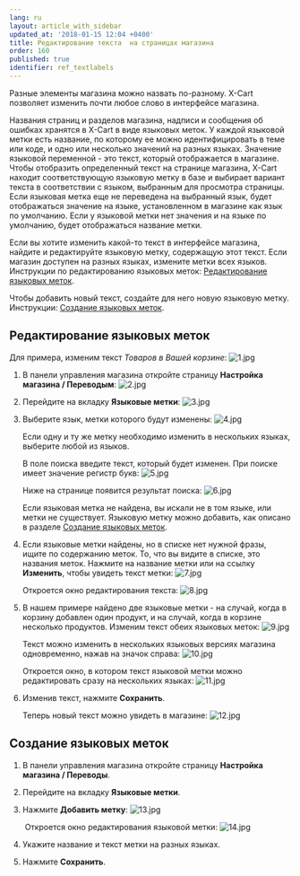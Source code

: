 ```yaml
---
lang: ru
layout: article_with_sidebar
updated_at: '2018-01-15 12:04 +0400'
title: Редактирование текста  на страницах магазина
order: 160
published: true
identifier: ref_textlabels
---
```

Разные элементы магазина можно назвать по-разному. X-Cart позволяет изменить почти любое слово в интерфейсе магазина.

Названия страниц и разделов магазина, надписи и сообщения об ошибках хранятся в X-Cart в виде языковых меток. У каждой языковой метки есть название, по которому ее можно идентифицировать в теме или коде, и одно или несколько значений на разных языках. Значение языковой переменной - это текст, который отображается в магазине. Чтобы отобразить определенный текст на странице магазина, X-Cart находит соответствующую языковую метку в базе и выбирает вариант текста в соответствии с языком, выбранным для просмотра страницы. Если языковая метка еще не переведена на выбранный язык, будет отображаться значение на языке, установленном в магазине как язык по умолчанию. Если у языковой метки нет значения и на языке по умолчанию, будет отображаться название метки.

Если вы хотите изменить какой-то текст в интерфейсе магазина, найдите и редактируйте языковую метку, содержащую этот текст. Если магазин доступен на разных языках, измените метки всех языков. Инструкции по редактированию языковых меток: [Редактирование языковых меток](#редактирование-языковых-меток).

Чтобы добавить новый текст, создайте для него новую языковую метку. Инструкции: [Создание языковых меток](#создание-языковых-меток).

## Редактирование языковых меток

Для примера, изменим текст _Товаров в Вашей корзине_:
    ![1.jpg]({{site.baseurl}}/attachments/ref_textlabels/1.jpg)
  
1.  В панели управления магазина откройте страницу **Настройка магазина / Переводым**:
    ![2.jpg]({{site.baseurl}}/attachments/ref_textlabels/2.jpg)

2.  Перейдите на вкладку **Языковые метки**:
    ![3.jpg]({{site.baseurl}}/attachments/ref_textlabels/3.jpg)

3.  Выберите язык, метки которого будут изменены:
    ![4.jpg]({{site.baseurl}}/attachments/ref_textlabels/4.jpg)

    Если одну и ту же метку необходимо изменить в нескольких языках, выберите любой из языков.

    В поле поиска введите текст, который будет изменен. При поиске имеет значение регистр букв:
    ![5.jpg]({{site.baseurl}}/attachments/ref_textlabels/5.jpg)
    
    Ниже на странице появится результат поиска:
    ![6.jpg]({{site.baseurl}}/attachments/ref_textlabels/6.jpg)

    Если языковая метка не найдена, вы искали не в том языке, или метки не существует. Языковую метку можно добавить, как описано в разделе [Создание языковых меток](#создание-языковых-меток).

4.  Если языковые метки найдены, но в списке нет нужной фразы, ищите по содержанию меток. То, что вы видите в списке, это названия меток. Нажмите на название метки или на ссылку **Изменить**, чтобы увидеть текст метки:
    ![7.jpg]({{site.baseurl}}/attachments/ref_textlabels/7.jpg)

    Откроется окно редактирования текста:
    ![8.jpg]({{site.baseurl}}/attachments/ref_textlabels/8.jpg)

5.  В нашем примере найдено две языковые метки - на случай, когда в корзину добавлен один продукт, и на случай, когда в корзине несколько продуктов. Изменим текст обеих языковых меток:
    ![9.jpg]({{site.baseurl}}/attachments/ref_textlabels/9.jpg)

    Текст можно изменить в нескольких языковых версиях магазина одновременно, нажав на значок  справа:
    ![10.jpg]({{site.baseurl}}/attachments/ref_textlabels/10.jpg)

    Откроется окно, в котором текст языковой метки можно редактировать сразу на нескольких языках:
![11.jpg]({{site.baseurl}}/attachments/ref_textlabels/11.jpg)

6.  Изменив текст, нажмите **Сохранить**.

    Теперь новый текст можно увидеть в магазине:
    ![12.jpg]({{site.baseurl}}/attachments/ref_textlabels/12.jpg)

## Создание языковых меток

1.  В панели управления магазина откройте страницу **Настройка магазина / Переводы**.
2.  Перейдите на вкладку **Языковые метки**.
3.  Нажмите **Добавить метку**:
    ![13.jpg]({{site.baseurl}}/attachments/ref_textlabels/13.jpg)

     Откроется окно редактирования языковой метки:
    ![14.jpg]({{site.baseurl}}/attachments/ref_textlabels/14.jpg)
    
4.  Укажите название и текст метки на разных языках.

5.  Нажмите **Сохранить**.
